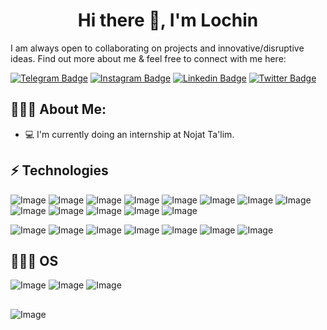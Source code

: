 <h1 align="center">Hi there 👋, I'm Lochin</h1>

I am always open to collaborating on projects and innovative/disruptive ideas. Find out more about me & feel free to connect with me here:


[![Telegram Badge](https://img.shields.io/badge/@Lochinbek2212-2CA5E0?style=flat-square&logo=telegram&logoColor=white&link=https://t.me/lochinbek2212)](https://t.me/lochinbek2212) 
[![Instagram Badge](https://img.shields.io/badge/@_kuvond1kov-E5524F?style=flat-square&logo=instagram&logoColor=white&link=https://www.instagram.com/_kuvond1kov)](https://www.instagram.com/_kuvond1kov)
[![Linkedin Badge](https://img.shields.io/badge/-@lochin_quvondiqov-blue?style=flat-square&logo=Linkedin&logoColor=white&link=https://www.linkedin.com/in/lochin-quvondiqov-b94547262)](https://www.linkedin.com/in/lochin-quvondiqov-b94547262/)
[![Twitter Badge](https://img.shields.io/badge/-@_kuvond1kov-1DA1F2?style=flat-square&logo=Twitter&logoColor=white&link=https://twitter.com/_kuvond1kov)](https://twitter.com/_kuvond1kov)


<h2 align="left">👨🏻‍💻 About Me:</h2>

- :computer: I'm currently doing an internship at Nojat Ta'lim.

## ⚡ Technologies

![Image](https://img.shields.io/badge/PostgreSQL-316192?style=for-the-badge&logo=postgresql&logoColor=white)
![Image](https://img.shields.io/badge/redis-%23DD0031.svg?&style=for-the-badge&logo=redis&logoColor=white)
![Image](https://img.shields.io/badge/JavaScript-323330?style=for-the-badge&logo=javascript&logoColor=F7DF1E)
![Image](https://img.shields.io/badge/npm-CB3837?style=for-the-badge&logo=npm&logoColor=white)
![Image](https://img.shields.io/badge/React-20232A?style=for-the-badge&logo=react&logoColor=61DAFB)
![Image](https://img.shields.io/badge/Tailwind_CSS-38B2AC?style=for-the-badge&logo=tailwind-css&logoColor=white)
![Image](https://img.shields.io/badge/-GraphQL-E10098?style=for-the-badge&logo=graphql)
![Image](https://img.shields.io/badge/-Apollo%20GraphQL-311C87?style=for-the-badge&logo=apollo-graphql)
![Image](https://img.shields.io/badge/Git-F05032?style=for-the-badge&logo=git&logoColor=white)
![Image](https://img.shields.io/badge/-HTML5-E34F26?style=for-the-badge&logo=html5&logoColor=white)
![Image](https://img.shields.io/badge/-CSS3-1572B6?style=for-the-badge&logo=css3)
![Image](https://img.shields.io/badge/-Bootstrap-563D7C?style=for-the-badge&logo=bootstrap)
![Image](https://img.shields.io/badge/Git-F05032?style=for-the-badge&logo=git&logoColor=white)

![Image](https://img.shields.io/badge/Figma-F24E1E?style=for-the-badge&logo=figma&logoCo)
![Image](https://img.shields.io/badge/React_Router-CA4245?style=for-the-badge&logo=react-router&logoColor=white)
![Image](https://img.shields.io/badge/React_Query-FF4154?style=for-the-badge&logo=React_Query&logoColor=white)
![Image](https://img.shields.io/badge/Sass-CC6699?style=for-the-badge&logo=sass&logoColor=white)
![Image](https://img.shields.io/badge/Socket.io-010101?&style=for-the-badge&logo=Socket.io&logoColor=white)
![Image](https://img.shields.io/badge/Vite-B73BFE?style=for-the-badge&logo=vite&logoColor=FFD62E)
![Image](https://img.shields.io/badge/TypeScript-007ACC?style=for-the-badge&logo=typescript&logoColor=white)

## 👨🏻‍💻 OS
![Image](https://img.shields.io/badge/Windows-0078D6?style=for-the-badge&logo=windows&logoColor=white)
![Image](https://img.shields.io/badge/Linux-FCC624?style=for-the-badge&logo=linux&logoColor=black)
![Image](https://img.shields.io/badge/Lubuntu-0068C8?style=for-the-badge&logo=lubuntu&logoColor=white)


##
![Image](https://github-readme-stats.vercel.app/api/top-langs/?username={Lochin-dev}&theme={dark})


